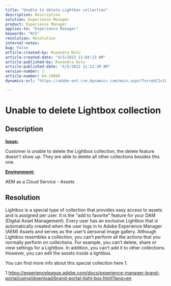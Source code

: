 ```yaml
---
title: "Unable to delete Lightbox collection"
description: Description
solution: Experience Manager
product: Experience Manager
applies-to: "Experience Manager"
keywords: "KCS"
resolution: Resolution
internal-notes: 
bug: False
article-created-by: Ruxandra Nitu
article-created-date: "4/5/2022 11:04:13 AM"
article-published-by: Ruxandra Nitu
article-published-date: "4/5/2022 11:11:30 AM"
version-number: 1
article-number: KA-19080
dynamics-url: "https://adobe-ent.crm.dynamics.com/main.aspx?forceUCI=1&pagetype=entityrecord&etn=knowledgearticle&id=970c3b1e-d0b4-ec11-983f-000d3a5d0d94"

---
```

# Unable to delete Lightbox collection

## Description


<u><b>Issue:</b></u>

Customer is unable to delete the Lightbox collection, the delete feature doesn't show up. They are able to delete all other collections besides this one.

<u><b>Environment:</b></u>

AEM as a Cloud Service - Assets


## Resolution


Lightbox is a special type of collection that provides easy access to assets and is assigned per user. It is the “add to favorite” feature for your DAM (Digital Asset Management). Every user has an exclusive Lightbox that is automatically created when the user logs in to Adobe Experience Manager (AEM) Assets and serves as the user’s personal image gallery.
 Although Lightbox resembles a collection, you can’t perform all the actions that you normally perform on collections. For example, you can’t delete, share or view settings for a Lightbox. In addition, you can’t add it to other collections. However, you can edit the assets inside a lightbox.

You can find more info about this special collection here 1.



1 https://experienceleague.adobe.com/docs/experience-manager-brand-portal/using/download/brand-portal-light-box.html?lang=en

